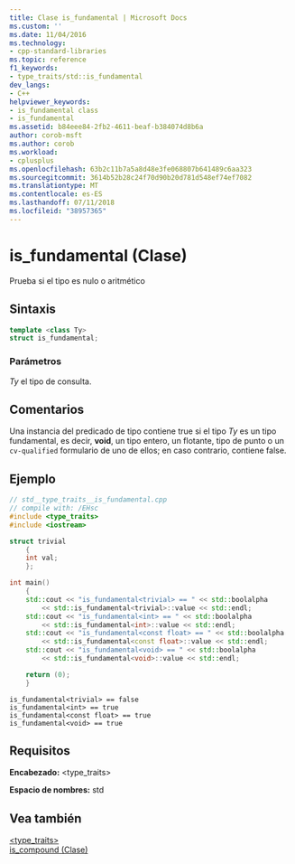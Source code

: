 ```yaml
---
title: Clase is_fundamental | Microsoft Docs
ms.custom: ''
ms.date: 11/04/2016
ms.technology:
- cpp-standard-libraries
ms.topic: reference
f1_keywords:
- type_traits/std::is_fundamental
dev_langs:
- C++
helpviewer_keywords:
- is_fundamental class
- is_fundamental
ms.assetid: b84eee84-2fb2-4611-beaf-b384074d8b6a
author: corob-msft
ms.author: corob
ms.workload:
- cplusplus
ms.openlocfilehash: 63b2c11b7a5a8d48e3fe068807b641489c6aa323
ms.sourcegitcommit: 3614b52b28c24f70d90b20d781d548ef74ef7082
ms.translationtype: MT
ms.contentlocale: es-ES
ms.lasthandoff: 07/11/2018
ms.locfileid: "38957365"
---
```

# <a name="isfundamental-class"></a>is_fundamental (Clase)

Prueba si el tipo es nulo o aritmético

## <a name="syntax"></a>Sintaxis

```cpp
template <class Ty>
struct is_fundamental;
```

### <a name="parameters"></a>Parámetros

*Ty* el tipo de consulta.

## <a name="remarks"></a>Comentarios

Una instancia del predicado de tipo contiene true si el tipo *Ty* es un tipo fundamental, es decir, **void**, un tipo entero, un flotante, tipo de punto o un `cv-qualified` formulario de uno de ellos; en caso contrario, contiene false.

## <a name="example"></a>Ejemplo

```cpp
// std__type_traits__is_fundamental.cpp
// compile with: /EHsc
#include <type_traits>
#include <iostream>

struct trivial
    {
    int val;
    };

int main()
    {
    std::cout << "is_fundamental<trivial> == " << std::boolalpha
        << std::is_fundamental<trivial>::value << std::endl;
    std::cout << "is_fundamental<int> == " << std::boolalpha
        << std::is_fundamental<int>::value << std::endl;
    std::cout << "is_fundamental<const float> == " << std::boolalpha
        << std::is_fundamental<const float>::value << std::endl;
    std::cout << "is_fundamental<void> == " << std::boolalpha
        << std::is_fundamental<void>::value << std::endl;

    return (0);
    }

```

```Output
is_fundamental<trivial> == false
is_fundamental<int> == true
is_fundamental<const float> == true
is_fundamental<void> == true
```

## <a name="requirements"></a>Requisitos

**Encabezado:** \<type_traits>

**Espacio de nombres:** std

## <a name="see-also"></a>Vea también

[<type_traits>](../standard-library/type-traits.md)<br/>
[is_compound (Clase)](../standard-library/is-compound-class.md)<br/>
